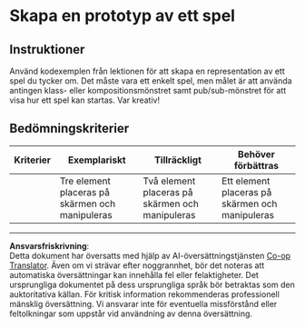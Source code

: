 <!--
CO_OP_TRANSLATOR_METADATA:
{
  "original_hash": "009bdedee9cc82988264be8cb31f9bf4",
  "translation_date": "2025-08-26T22:07:18+00:00",
  "source_file": "6-space-game/1-introduction/assignment.md",
  "language_code": "sv"
}
-->
# Skapa en prototyp av ett spel

## Instruktioner

Använd kodexemplen från lektionen för att skapa en representation av ett spel du tycker om. Det måste vara ett enkelt spel, men målet är att använda antingen klass- eller kompositionsmönstret samt pub/sub-mönstret för att visa hur ett spel kan startas. Var kreativ!

## Bedömningskriterier

| Kriterier | Exemplariskt                                           | Tillräckligt                                          | Behöver förbättras                                  |
| --------- | ------------------------------------------------------ | ---------------------------------------------------- | -------------------------------------------------- |
|           | Tre element placeras på skärmen och manipuleras       | Två element placeras på skärmen och manipuleras      | Ett element placeras på skärmen och manipuleras    |

---

**Ansvarsfriskrivning**:  
Detta dokument har översatts med hjälp av AI-översättningstjänsten [Co-op Translator](https://github.com/Azure/co-op-translator). Även om vi strävar efter noggrannhet, bör det noteras att automatiska översättningar kan innehålla fel eller felaktigheter. Det ursprungliga dokumentet på dess ursprungliga språk bör betraktas som den auktoritativa källan. För kritisk information rekommenderas professionell mänsklig översättning. Vi ansvarar inte för eventuella missförstånd eller feltolkningar som uppstår vid användning av denna översättning.